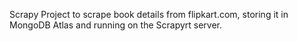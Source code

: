 Scrapy Project to scrape book details from flipkart.com, storing it in MongoDB Atlas and running on the Scrapyrt server.

